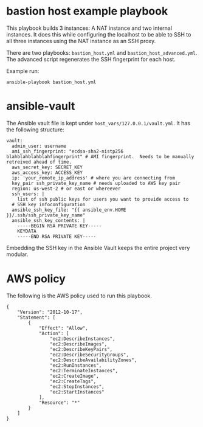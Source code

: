 # bastion host example playbook

This playbook builds 3 instances: A NAT instance and two internal instances.  It does this while configuring the localhost to be able to SSH to all three instances using the NAT instance as an SSH proxy.

There are two playbooks:  ```bastion_host.yml``` and ```bastion_host_advanced.yml```. The advanced script regenerates the SSH fingerprint for each host.

Example run:

```
ansible-playbook bastion_host.yml
```

# ansible-vault

The Ansible vault file is kept under ```host_vars/127.0.0.1/vault.yml```.  It has the following structure:

```
vault:
  admin_user: username
  ami_ssh_fingerprint: "ecdsa-sha2-nistp256 blahblahblahblahfingerprint" # AMI fingerprint.  Needs to be manually retreived ahead of time.
  aws_secret_key: SECRET_KEY
  aws_access_key: ACCESS_KEY
  ip: 'your_remote_ip_address' # where you are connecting from
  key_pair ssh_private_key_name # needs uploaded to AWS key pair
  region: us-west-2 # or east or whereever
  ssh_users: |
    list of ssh public keys for users you want to provide access to
  # SSH key infoconfiguration
  ansible_ssh_key_file: "{{ ansible_env.HOME }}/.ssh/ssh_private_key_name"
  ansible_ssh_key_contents: |
    -----BEGIN RSA PRIVATE KEY-----
    KEYDATA
    -----END RSA PRIVATE KEY-----
```

Embedding the SSH key in the Ansible Vault keeps the entire project very modular.


# AWS policy

The following is the AWS policy used to run this playbook.

```
{
    "Version": "2012-10-17",
    "Statement": [
        {
            "Effect": "Allow",
            "Action": [
                "ec2:DescribeInstances",
                "ec2:DescribeImages",
                "ec2:DescribeKeyPairs",
                "ec2:DescribeSecurityGroups",
                "ec2:DescribeAvailabilityZones",
                "ec2:RunInstances",
                "ec2:TerminateInstances",
                "ec2:CreateImage",
                "ec2:CreateTags",
                "ec2:StopInstances",
                "ec2:StartInstances"
            ],
            "Resource": "*"
        }
    ]
}
```
